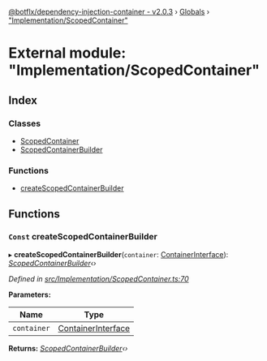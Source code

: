 [@botflx/dependency-injection-container - v2.0.3](../README.md) › [Globals](../globals.md) › ["Implementation/ScopedContainer"](_implementation_scopedcontainer_.md)

# External module: "Implementation/ScopedContainer"

## Index

### Classes

* [ScopedContainer](../classes/_implementation_scopedcontainer_.scopedcontainer.md)
* [ScopedContainerBuilder](../classes/_implementation_scopedcontainer_.scopedcontainerbuilder.md)

### Functions

* [createScopedContainerBuilder](_implementation_scopedcontainer_.md#const-createscopedcontainerbuilder)

## Functions

### `Const` createScopedContainerBuilder

▸ **createScopedContainerBuilder**(`container`: [ContainerInterface](../interfaces/_interfaces_.containerinterface.md)): *[ScopedContainerBuilder](../classes/_implementation_scopedcontainer_.scopedcontainerbuilder.md)‹›*

*Defined in [src/Implementation/ScopedContainer.ts:70](https://github.com/botflux/dependency-injection-container/blob/f2bcefe/packages/DIContainer/src/Implementation/ScopedContainer.ts#L70)*

**Parameters:**

Name | Type |
------ | ------ |
`container` | [ContainerInterface](../interfaces/_interfaces_.containerinterface.md) |

**Returns:** *[ScopedContainerBuilder](../classes/_implementation_scopedcontainer_.scopedcontainerbuilder.md)‹›*
